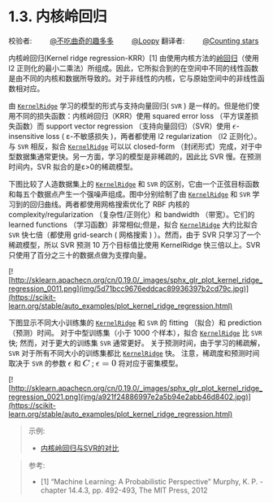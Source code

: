 # 1.3. 内核岭回归

校验者:
        [@不吃曲奇的趣多多](https://github.com/apachecn/scikit-learn-doc-zh)
        [@Loopy](https://github.com/loopyme)
翻译者:
        [@Counting stars](https://github.com/apachecn/scikit-learn-doc-zh)

内核岭回归(Kernel ridge regression-KRR）[1] 由使用内核方法的[岭回归](/docs/2#112-岭回归)（使用 l2 正则化的最小二乘法）所组成。因此，它所拟合到的在空间中不同的线性函数是由不同的内核和数据所导致的。对于非线性的内核，它与原始空间中的非线性函数相对应。

由 [`KernelRidge`](https://scikit-learn.org/stable/modules/generated/sklearn.kernel_ridge.KernelRidge.html) 学习的模型的形式与支持向量回归( `SVR` ) 是一样的。但是他们使用不同的损失函数：内核岭回归（KRR）使用 squared error loss （平方误差损失函数）而 support vector regression （支持向量回归）（SVR）使用 ![\epsilon](img/58ef9e1b5d2ee139dcb588a3879ca1a6.jpg)-insensitive loss ( ε-不敏感损失 )，两者都使用 l2 regularization （l2 正则化）。与 `SVR` 相反，拟合 [`KernelRidge`](https://scikit-learn.org/stable/modules/generated/sklearn.kernel_ridge.KernelRidge.html) 可以以 closed-form （封闭形式）完成，对于中型数据集通常更快。另一方面，学习的模型是非稀疏的，因此比 SVR 慢。在预测时间内，SVR 拟合的是ε>0的稀疏模型。

下图比较了人造数据集上的 [`KernelRidge`](https://scikit-learn.org/stable/modules/generated/sklearn.kernel_ridge.KernelRidge.html) 和 `SVR` 的区别，它由一个正弦目标函数和每五个数据点产生一个强噪声组成。图中分别绘制了由 [`KernelRidge`](https://scikit-learn.org/stable/modules/generated/sklearn.kernel_ridge.KernelRidge.html) 和 `SVR` 学习到的回归曲线。两者都使用网格搜索优化了 RBF 内核的 complexity/regularization （复杂性/正则化）和 bandwidth （带宽）。它们的 learned functions （学习函数）非常相似;但是，拟合 [`KernelRidge`](https://scikit-learn.org/stable/modules/generated/sklearn.kernel_ridge.KernelRidge.html) 大约比拟合 `SVR` 快七倍（都使用 grid-search ( 网格搜索 ) ）。然而，由于 SVR 只学习了一个稀疏模型，所以 SVR 预测 10 万个目标值比使用 KernelRidge 快三倍以上。SVR 只使用了百分之三十的数据点做为支撑向量。

[![http://sklearn.apachecn.org/cn/0.19.0/_images/sphx_glr_plot_kernel_ridge_regression_0011.png](img/5d71bcc9676eddcac89936397b2cd79c.jpg)](https://scikit-learn.org/stable/auto_examples/plot_kernel_ridge_regression.html)

下图显示不同大小训练集的 [`KernelRidge`](https://scikit-learn.org/stable/modules/generated/sklearn.kernel_ridge.KernelRidge.html) 和 `SVR` 的 fitting （拟合）和 prediction （预测）时间。 对于中型训练集（小于 1000 个样本），拟合 [`KernelRidge`](https://scikit-learn.org/stable/modules/generated/sklearn.kernel_ridge.KernelRidge.html) 比 `SVR` 快; 然而，对于更大的训练集 `SVR` 通常更好。 关于预测时间，由于学习的稀疏解，`SVR` 对于所有不同大小的训练集都比 [`KernelRidge`](https://scikit-learn.org/stable/modules/generated/sklearn.kernel_ridge.KernelRidge.html) 快。 注意，稀疏度和预测时间取决于 `SVR` 的参数 ![\epsilon](img/58ef9e1b5d2ee139dcb588a3879ca1a6.jpg) 和 ![C](img/4b6d782a67ac392e97215c46b7590bf7.jpg) ; ![\epsilon = 0](img/1d9a1eb9200948482ebfd5811679276a.jpg) 将对应于密集模型。

[![http://sklearn.apachecn.org/cn/0.19.0/_images/sphx_glr_plot_kernel_ridge_regression_0021.png](img/a921f24886997e2a5b94e2abb46d8402.jpg)](https://scikit-learn.org/stable/auto_examples/plot_kernel_ridge_regression.html)

> 示例:
>
>* [内核岭回归与SVR的对比](https://scikit-learn.org/stable/auto_examples/plot_kernel_ridge_regression.html)

> 参考:
>* [1] “Machine Learning: A Probabilistic Perspective” Murphy, K. P. - chapter 14.4.3, pp. 492-493, The MIT Press, 2012
